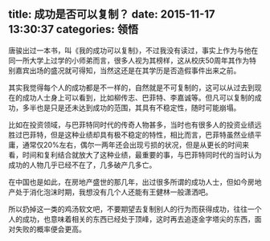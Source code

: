 title: 成功是否可以复制？
date: 2015-11-17 13:30:37
categories: 领悟
---

唐骏出过一本书，叫《我的成功可以复制》，不过我没有读过，事实上作为与他在同一所大学上过学的小师弟而言，很多人视为其榜样，这从校庆50周年其作为特别嘉宾出场的盛况就可得知，当然这还是在其学历是否造假事件出来之前。

其实我觉得每个人的成功都是不一样的，自然就是不可复制的，这可以从过去到现在的成功人士身上可以看到，比如柳传志、巴菲特、李嘉诚等。但凡可以复制的成功，多半也是只是还未达到成功的范围，其具有不稳定性，随时可能崩塌。

比如在投资领域，与巴菲特同时代的传奇人物甚多，当时也有很多人的投资业绩远胜过巴菲特，但是这种业绩却具有极不稳定的特性，相比而言，巴菲特虽然业绩平庸，通常仅20%左右，偶尔一两年还会出现亏损的状况，但是从更长的时间来看，时间和复利结合就放大了这种业绩，最重要的事，与巴菲特同时代的当时认为成功的人物几乎已经不在了，几多破产几多亡。

在中国也是如此，在房地产盛世的那几年，出过很多所谓的成功人士，但如今房地产处于消化泡沫时期，我想没有几个人还能有王健林一般潇洒吧。

所以扔掉这一类的鸡汤软文吧，不要期望去复制别人的行为而获得成功，往往一个人的成功，也意味着相关的东西已经处于顶峰，这时再去追逐金字塔尖的东西，面对失败的概率便会更高。
